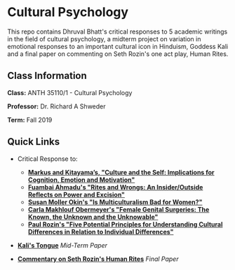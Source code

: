 # Cultural Psychology

This repo contains Dhruval Bhatt's critical responses to 5 academic writings in the field of cultural psychology, a midterm project on variation in emotional responses to an important cultural icon in Hinduism, Goddess Kali and a final paper on commenting on Seth Rozin's one act play, Human Rites.

## Class Information

**Class:** ANTH 35110/1 - Cultural Psychology

**Professor:** Dr. Richard A Shweder

**Term:** Fall 2019

## Quick Links
- Critical Response to: 
  - **[Markus and Kitayama’s, "Culture and the Self: Implications for Cognition, Emotion and Motivation"](critical_responses/DhruvalBhatt_CriticalResponse_1.pdf)** 
  - **[Fuambai Ahmadu's "Rites and Wrongs: An Insider/Outside Reflects on Power and Excision"](critical_responses/DhruvalBhatt_CriticalResponse_2.pdf)**  
  - **[Susan Moller Okin's "Is Multiculturalism Bad for Women?"](critical_responses/DhruvalBhatt_CriticalResponse_3.pdf)** 
  - **[Carla Makhlouf Obermeyer's "Female Genital Surgeries: The Known, the Unknown and the Unknowable"](critical_responses/DhruvalBhatt_CriticalResponse_4.pdf)** 
  - **[Paul Rozin's "Five Potential Principles for Understanding Cultural Differences in Relation to Individual Differences"](critical_responses/DhruvalBhatt_CriticalResponse_5.pdf)**
  
- **[Kali's Tongue](term_papers/DhruvalBhatt_CulturePsych_Midterm.pdf)** *Mid-Term Paper*
- **[Commentary on Seth Rozin's Human Rites](term_papers/DhruvalBhatt_CulturePsych_FinalPaper.pdf)** *Final Paper*
